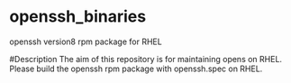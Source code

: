 # openssh_binaries
openssh version8 rpm package for RHEL

#Description
The aim of this repository is for maintaining opens on RHEL.
Please build the openssh rpm package with openssh.spec on RHEL.
